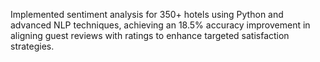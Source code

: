 Implemented sentiment analysis for 350+ hotels using Python and advanced NLP techniques, achieving an 18.5% accuracy improvement in aligning guest reviews with ratings to enhance targeted satisfaction strategies.
